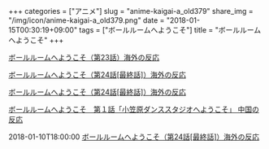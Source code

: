 +++
categories = ["アニメ"]
slug = "anime-kaigai-a_old379"
share_img = "/img/icon/anime-kaigai-a_old379.png"
date = "2018-01-15T00:30:19+09:00"
tags = ["ボールルームへようこそ"]
title = "ボールルームへようこそ"
+++



<a href="http://anitaka.blog.fc2.com/blog-entry-93.html" rel="nofollow" target="_blank" title="ボールルームへようこそ（第23話）海外の反応">ボールルームへようこそ（第23話）海外の反応</a>

<a href="http://anitaka.blog.fc2.com/blog-entry-95.html" rel="nofollow" target="_blank" title="ボールルームへようこそ（第24話[最終話]）海外の反応">ボールルームへようこそ（第24話[最終話]）海外の反応</a>

<a href="http://anitaka.blog.fc2.com/blog-entry-95.html" rel="nofollow" target="_blank" title="ボールルームへようこそ（第24話[最終話]）海外の反応">ボールルームへようこそ（第24話[最終話]）海外の反応</a>

<a href="http://blog.livedoor.jp/tairikuno/archives/23638409.html" rel="nofollow" target="_blank" title="ボールルームへようこそ　第１話「小笠原ダンススタジオへようこそ」 中国の反応">ボールルームへようこそ　第１話「小笠原ダンススタジオへようこそ」 中国の反応</a>

<span class="update-time">2018-01-10T18:00:00</span> <a href="http://anitaka.blog.fc2.com/blog-entry-95.html" rel="nofollow" target="_blank" title="ボールルームへようこそ（第24話[最終話]）海外の反応">ボールルームへようこそ（第24話[最終話]）海外の反応</a>
